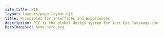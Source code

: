 ```yaml
---
site_title: PIE
layout: layouts/page-layout.njk
title: Principles for Interfaces and Experiences
description: PIE is the global design system for Just Eat Takeaway.com, powering all our products.
heroImageSrc: home-hero.svg
---
```

